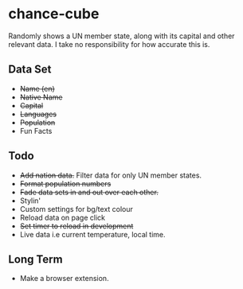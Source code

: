 # chance-cube

Randomly shows a UN member state, along with its capital and other relevant data.
I take no responsibility for how accurate this is. 

## Data Set
* ~~Name (en)~~ 	
* ~~Native Name~~ 
* ~~Capital~~ 
* ~~Languages~~ 
* ~~Population~~ 
* Fun Facts


## Todo
* ~~Add nation data.~~ Filter data for only UN member states. 
* ~~Format population numbers~~
* ~~Fade data sets in and out over each other.~~
* Stylin'
* Custom settings for bg/text colour
* Reload data on page click
* ~~Set timer to reload in development~~
* Live data i.e current temperature, local time.


## Long Term
* Make a browser extension.